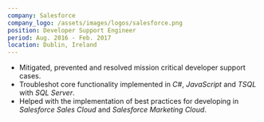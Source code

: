 ```yaml
---
company: Salesforce
company_logo: /assets/images/logos/salesforce.png
position: Developer Support Engineer
period: Aug. 2016 - Feb. 2017
location: Dublin, Ireland
---
```


- Mitigated, prevented and resolved mission critical developer support cases.
- Troubleshot core functionality implemented in _C#_, _JavaScript_ and _TSQL_ with _SQL Server_.
- Helped with the implementation of best practices for developing in _Salesforce Sales Cloud_ and _Salesforce Marketing Cloud_.
